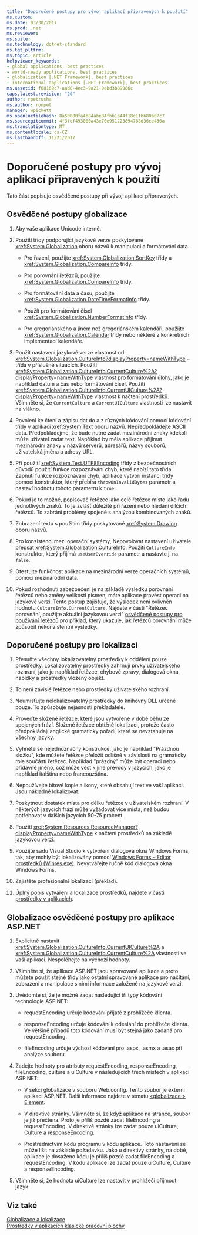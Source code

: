 ```yaml
---
title: "Doporučené postupy pro vývoj aplikací připravených k použití"
ms.custom: 
ms.date: 03/30/2017
ms.prod: .net
ms.reviewer: 
ms.suite: 
ms.technology: dotnet-standard
ms.tgt_pltfrm: 
ms.topic: article
helpviewer_keywords:
- global applications, best practices
- world-ready applications, best practices
- globalization [.NET Framework], best practices
- international applications [.NET Framework], best practices
ms.assetid: f08169c7-aad8-4ec3-9a21-9ebd3b89986c
caps.latest.revision: "20"
author: rpetrusha
ms.author: ronpet
manager: wpickett
ms.openlocfilehash: 8a50080fa4b84abe84fbb1a44f18e1fb680a07c7
ms.sourcegitcommit: 4f3fef493080a43e70e951223894768d36ce430a
ms.translationtype: MT
ms.contentlocale: cs-CZ
ms.lasthandoff: 11/21/2017
---
```

# <a name="best-practices-for-developing-world-ready-applications"></a>Doporučené postupy pro vývoj aplikací připravených k použití
Tato část popisuje osvědčené postupy při vývoji aplikací připravených.  
  
## <a name="globalization-best-practices"></a>Osvědčené postupy globalizace  
  
1.  Aby vaše aplikace Unicode interně.  
  
2.  Použití třídy podporující jazykové verze poskytované <xref:System.Globalization> oboru názvů k manipulaci a formátování data.  
  
    -   Pro řazení, použijte <xref:System.Globalization.SortKey> třídy a <xref:System.Globalization.CompareInfo> třídy.  
  
    -   Pro porovnání řetězců, použijte <xref:System.Globalization.CompareInfo> třídy.  
  
    -   Pro formátování data a času, použijte <xref:System.Globalization.DateTimeFormatInfo> třídy.  
  
    -   Použít pro formátování čísel <xref:System.Globalization.NumberFormatInfo> třídy.  
  
    -   Pro gregoriánského a jiném než gregoriánském kalendáři, použijte <xref:System.Globalization.Calendar> třídy nebo některé z konkrétních implementací kalendáře.  
  
3.  Použít nastavení jazykové verze vlastnost od <xref:System.Globalization.CultureInfo?displayProperty=nameWithType> – třída v příslušné situacích. Použití <xref:System.Globalization.CultureInfo.CurrentCulture%2A?displayProperty=nameWithType> vlastnost pro formátování úlohy, jako je například datum a čas nebo formátování čísel. Použití <xref:System.Globalization.CultureInfo.CurrentUICulture%2A?displayProperty=nameWithType> vlastnost k načtení prostředků. Všimněte si, že `CurrentCulture` a `CurrentUICulture` vlastnosti lze nastavit na vlákno.  
  
4.  Povolení ke čtení a zápisu dat do a z různých kódování pomocí kódování třídy v aplikaci <xref:System.Text> oboru názvů. Nepředpokládejte ASCII data. Předpokládejme, že bude nutné zadat mezinárodní znaky kdekoli může uživatel zadat text. Například by měla aplikace přijímat mezinárodní znaky v názvů serverů, adresářů, názvy souborů, uživatelská jména a adresy URL.  
  
5.  Při použití <xref:System.Text.UTF8Encoding> třídy z bezpečnostních důvodů použití funkce rozpoznávání chyb, které nabízí tato třída. Zapnutí funkce rozpoznávání chyb, aplikace vytvoří instanci třídy pomocí konstruktor, který přebírá `throwOnInvalidBytes` parametr a nastaví hodnotu tohoto parametru k `true`.  
  
6.  Pokud je to možné, popisovač řetězce jako celé řetězce místo jako řadu jednotlivých znaků. To je zvlášť důležité při řazení nebo hledání dílčích řetězců. To zabrání problémy spojené s analýzou kombinovaných znaků.  
  
7.  Zobrazení textu s použitím třídy poskytované <xref:System.Drawing> oboru názvů.  
  
8.  Pro konzistenci mezi operační systémy, Nepovolovat nastavení uživatele přepsat <xref:System.Globalization.CultureInfo>. Použití `CultureInfo` konstruktor, který přijímá `useUserOverride` parametr a nastavte ji na `false`.  
  
9. Otestujte funkčnost aplikace na mezinárodní verze operačních systémů, pomocí mezinárodní data.  
  
10. Pokud rozhodnutí zabezpečení je na základě výsledku porovnání řetězců nebo změny velikosti písmen, máte aplikace provést operaci na jazykové verzi. Tento postup zajišťuje, že výsledek není ovlivněn hodnotu `CultureInfo.CurrentCulture`. Najdete v části "Řetězec porovnání, použijte aktuální jazykovou verzi" [osvědčené postupy pro používání řetězců](../../../docs/standard/base-types/best-practices-strings.md) pro příklad, který ukazuje, jak řetězců porovnání může způsobit nekonzistentní výsledky.  
  
## <a name="localization-best-practices"></a>Doporučené postupy pro lokalizaci  
  
1.  Přesuňte všechny lokalizovatelný prostředky k oddělení pouze prostředky. Lokalizovatelný prostředky zahrnují prvky uživatelského rozhraní, jako je například řetězce, chybové zprávy, dialogová okna, nabídky a prostředky vložený objekt.  
  
2.  To není závislé řetězce nebo prostředky uživatelského rozhraní.  
  
3.  Neumísťujte nelokalizovatelný prostředky do knihovny DLL určené pouze. To způsobuje nejasnosti překladatele.  
  
4.  Proveďte složené řetězce, které jsou vytvořené v době běhu ze spojených frází. Složené řetězce obtížně lokalizaci, protože často předpokládají anglické gramaticky pořadí, které se nevztahuje na všechny jazyky.  
  
5.  Vyhněte se nejednoznačný konstrukce, jako je například "Prázdnou složku", kde můžete řetězce přeložit odlišně v závislosti na gramaticky role součástí řetězec. Například "prázdný" může být operaci nebo přídavné jméno, což může vést k jiné převody v jazycích, jako je například italština nebo francouzština.  
  
6.  Nepoužívejte bitové kopie a ikony, které obsahují text ve vaší aplikaci. Jsou nákladné lokalizovat.  
  
7.  Poskytnout dostatek místa pro délku řetězce v uživatelském rozhraní. V některých jazycích frází může vyžadovat více místa, než budou potřebovat v dalších jazycích 50-75 procent.  
  
8.  Použití <xref:System.Resources.ResourceManager?displayProperty=nameWithType> k načtení prostředků na základě jazykovou verzi.  
  
9. Použijte sadu Visual Studio k vytvoření dialogová okna Windows Forms, tak, aby mohly být lokalizovány pomocí [Windows Forms – Editor prostředků (Winres.exe)](../../../docs/framework/tools/winres-exe-windows-forms-resource-editor.md). Nevytvářejte ručně kód dialogová okna Windows Forms.  
  
10. Zajistěte profesionální lokalizaci (překlad).  
  
11. Úplný popis vytváření a lokalizace prostředků, najdete v části [prostředky v aplikacích](../../../docs/framework/resources/index.md).  
  
## <a name="globalization-best-practices-for-aspnet-applications"></a>Globalizace osvědčené postupy pro aplikace ASP.NET  
  
1.  Explicitně nastavit <xref:System.Globalization.CultureInfo.CurrentUICulture%2A> a <xref:System.Globalization.CultureInfo.CurrentCulture%2A> vlastnosti ve vaší aplikaci. Nespoléhejte na výchozí hodnoty.  
  
2.  Všimněte si, že aplikace ASP.NET jsou spravované aplikace a proto můžete použít stejné třídy jako ostatní spravované aplikace pro načítání, zobrazení a manipulace s nimi informace založené na jazykové verzi.  
  
3.  Uvědomte si, že je možné zadat následující tři typy kódování technologie ASP.NET:  
  
    -   requestEncoding určuje kódování přijaté z prohlížeče klienta.  
  
    -   responseEncoding určuje kódování k odeslání do prohlížeče klienta. Ve většině případů toto kódování musí být stejná jako zadaná pro requestEncoding.  
  
    -   fileEncoding určuje výchozí kódování pro .aspx, .asmx a .asax při analýze souboru.  
  
4.  Zadejte hodnoty pro atributy requestEncoding, responseEncoding, fileEncoding, culture a uiCulture v následujících třech místech v aplikaci ASP.NET:  
  
    -   V sekci globalizace v souboru Web.config. Tento soubor je externí aplikaci ASP.NET. Další informace najdete v tématu [ \<globalizace > Element](http://msdn.microsoft.com/en-us/e2dffc8e-ebd2-439b-a2fd-e3ac5e620da7).  
  
    -   V direktivě stránky. Všimněte si, že když aplikace na stránce, soubor je již přečtena. Proto je příliš pozdě zadat fileEncoding a requestEncoding. V direktivě stránky lze zadat pouze uiCulture, Culture a responseEncoding.  
  
    -   Prostřednictvím kódu programu v kódu aplikace. Toto nastavení se může lišit na základě požadavku. Jako u direktivy stránky, na době, aplikace je dosaženo kódu je příliš pozdě zadat fileEncoding a requestEncoding. V kódu aplikace lze zadat pouze uiCulture, Culture a responseEncoding.  
  
5.  Všimněte si, že hodnota uiCulture lze nastavit v prohlížeči přijmout jazyk.  
  
## <a name="see-also"></a>Viz také  
 [Globalizace a lokalizace](../../../docs/standard/globalization-localization/index.md)  
 [Prostředky v aplikacích klasické pracovní plochy](../../../docs/framework/resources/index.md)
